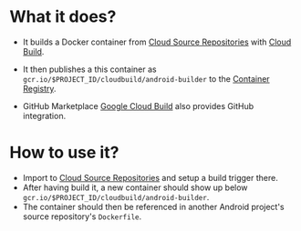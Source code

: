 # What it does?

 - It builds a Docker container from [Cloud Source Repositories](https://cloud.google.com/source-repositories) with [Cloud Build](https://cloud.google.com/source-repositories/docs/integrating-with-cloud-build).

 - It then publishes a this container as `gcr.io/$PROJECT_ID/cloudbuild/android-builder` to the [Container Registry](https://console.cloud.google.com/gcr/images).

 - GitHub Marketplace [Google Cloud Build](https://github.com/marketplace/google-cloud-build) also provides GitHub integration.

# How to use it?

 - Import to [Cloud Source Repositories](https://cloud.google.com/source-repositories) and setup a build trigger there.
 - After having build it, a new container should show up below `gcr.io/$PROJECT_ID/cloudbuild/android-builder`.
 - The container should then be referenced in another Android project's source repository's `Dockerfile`.

